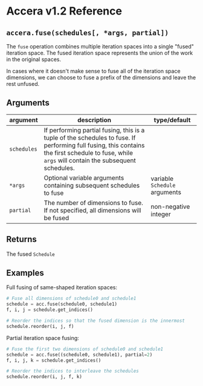 [//]: # (Project: Accera)
[//]: # (Version: v1.2)

# Accera v1.2 Reference

## `accera.fuse(schedules[, *args, partial])`
The `fuse` operation combines multiple iteration spaces into a single "fused" iteration space. The fused iteration space represents the union of the work in the original spaces.

In cases where it doesn't make sense to fuse all of the iteration space dimensions, we can choose to fuse a prefix of the dimensions and leave the rest unfused.

## Arguments

argument | description | type/default
--- | --- | ---
`schedules` | If performing partial fusing, this is a tuple of the schedules to fuse. If performing full fusing, this contains the first schedule to fuse, while `args` will contain the subsequent schedules.
`*args` | Optional variable arguments containing subsequent schedules to fuse | variable `Schedule` arguments
`partial` | The number of dimensions to fuse. If not specified, all dimensions will be fused | non-negative integer

## Returns
The fused `Schedule`

## Examples

Full fusing of same-shaped iteration spaces:

```python
# Fuse all dimensions of schedule0 and schedule1
schedule = acc.fuse(schedule0, schedule1)
f, i, j = schedule.get_indices()

# Reorder the indices so that the fused dimension is the innermost
schedule.reorder(i, j, f)
```

Partial iteration space fusing:

```python
# Fuse the first two dimensions of schedule0 and schedule1
schedule = acc.fuse((schedule0, schedule1), partial=2)
f, i, j, k = schedule.get_indices()

# Reorder the indices to interleave the schedules
schedule.reorder(i, j, f, k)
```


<div style="page-break-after: always;"></div>


